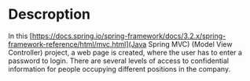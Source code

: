 # Descroption

In this [https://docs.spring.io/spring-framework/docs/3.2.x/spring-framework-reference/html/mvc.html](Java Spring MVC) (Model View Controller) project, a web page is created, where the user has to enter a password to login. There are several levels of access to confidential information for people occupying different positions in the company.
